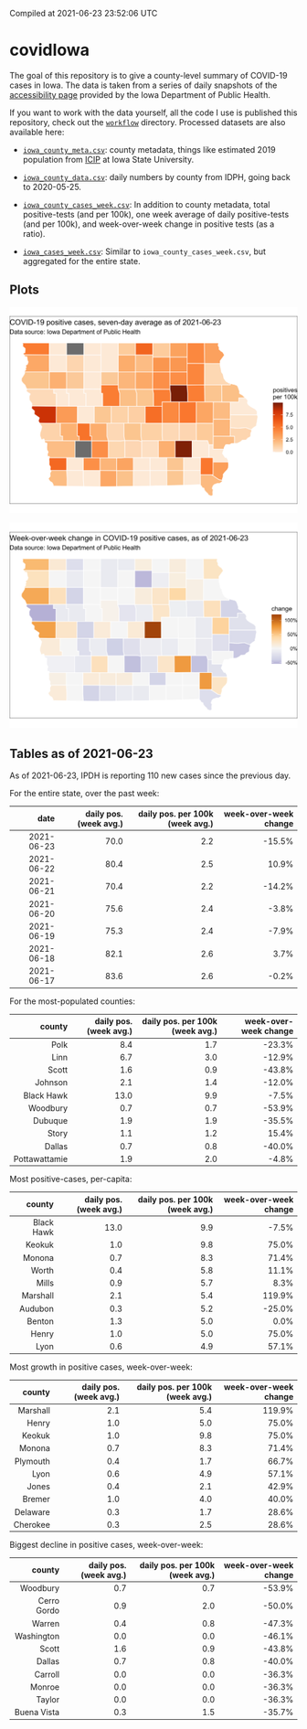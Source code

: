 Compiled at 2021-06-23 23:52:06 UTC

<!-- README.md is generated from README.Rmd. Please edit that file -->

# covidIowa

<!-- badges: start -->

<!-- badges: end -->

The goal of this repository is to give a county-level summary of
COVID-19 cases in Iowa. The data is taken from a series of daily
snapshots of the [accessibility
page](https://coronavirus.iowa.gov/pages/access) provided by the Iowa
Department of Public Health.

If you want to work with the data yourself, all the code I use is
published this repository, check out the [`workflow`](workflow)
directory. Processed datasets are also available here:

  - [`iowa_county_meta.csv`](https://raw.githubusercontent.com/ijlyttle/covidIowa/master/workflow/data/99-publish/iowa_county_meta.csv):
    county metadata, things like estimated 2019 population from
    [ICIP](https://www.icip.iastate.edu/tables/population/counties-estimates)
    at Iowa State University.

  - [`iowa_county_data.csv`](https://raw.githubusercontent.com/ijlyttle/covidIowa/master/workflow/data/99-publish/iowa_county_data.csv):
    daily numbers by county from IDPH, going back to 2020-05-25.

  - [`iowa_county_cases_week.csv`](https://raw.githubusercontent.com/ijlyttle/covidIowa/master/workflow/data/99-publish/iowa_county_data.csv):
    In addition to county metadata, total positive-tests (and per 100k),
    one week average of daily positive-tests (and per 100k), and
    week-over-week change in positive tests (as a ratio).

  - [`iowa_cases_week.csv`](https://raw.githubusercontent.com/ijlyttle/covidIowa/master/workflow/data/99-publish/iowa_cases_week.csv):
    Similar to `iowa_county_cases_week.csv`, but aggregated for the
    entire state.

## Plots

![](workflow/data/99-publish/iowa_cases.png)

![](workflow/data/99-publish/iowa_change.png)

## Tables as of 2021-06-23

As of 2021-06-23, IPDH is reporting 110 new cases since the previous
day.

For the entire state, over the past week:

|       date | daily pos. (week avg.) | daily pos. per 100k (week avg.) | week-over-week change |
| ---------: | ---------------------: | ------------------------------: | --------------------: |
| 2021-06-23 |                   70.0 |                             2.2 |               \-15.5% |
| 2021-06-22 |                   80.4 |                             2.5 |                 10.9% |
| 2021-06-21 |                   70.4 |                             2.2 |               \-14.2% |
| 2021-06-20 |                   75.6 |                             2.4 |                \-3.8% |
| 2021-06-19 |                   75.3 |                             2.4 |                \-7.9% |
| 2021-06-18 |                   82.1 |                             2.6 |                  3.7% |
| 2021-06-17 |                   83.6 |                             2.6 |                \-0.2% |

For the most-populated counties:

|        county | daily pos. (week avg.) | daily pos. per 100k (week avg.) | week-over-week change |
| ------------: | ---------------------: | ------------------------------: | --------------------: |
|          Polk |                    8.4 |                             1.7 |               \-23.3% |
|          Linn |                    6.7 |                             3.0 |               \-12.9% |
|         Scott |                    1.6 |                             0.9 |               \-43.8% |
|       Johnson |                    2.1 |                             1.4 |               \-12.0% |
|    Black Hawk |                   13.0 |                             9.9 |                \-7.5% |
|      Woodbury |                    0.7 |                             0.7 |               \-53.9% |
|       Dubuque |                    1.9 |                             1.9 |               \-35.5% |
|         Story |                    1.1 |                             1.2 |                 15.4% |
|        Dallas |                    0.7 |                             0.8 |               \-40.0% |
| Pottawattamie |                    1.9 |                             2.0 |                \-4.8% |

Most positive-cases, per-capita:

|     county | daily pos. (week avg.) | daily pos. per 100k (week avg.) | week-over-week change |
| ---------: | ---------------------: | ------------------------------: | --------------------: |
| Black Hawk |                   13.0 |                             9.9 |                \-7.5% |
|     Keokuk |                    1.0 |                             9.8 |                 75.0% |
|     Monona |                    0.7 |                             8.3 |                 71.4% |
|      Worth |                    0.4 |                             5.8 |                 11.1% |
|      Mills |                    0.9 |                             5.7 |                  8.3% |
|   Marshall |                    2.1 |                             5.4 |                119.9% |
|    Audubon |                    0.3 |                             5.2 |               \-25.0% |
|     Benton |                    1.3 |                             5.0 |                  0.0% |
|      Henry |                    1.0 |                             5.0 |                 75.0% |
|       Lyon |                    0.6 |                             4.9 |                 57.1% |

Most growth in positive cases, week-over-week:

|   county | daily pos. (week avg.) | daily pos. per 100k (week avg.) | week-over-week change |
| -------: | ---------------------: | ------------------------------: | --------------------: |
| Marshall |                    2.1 |                             5.4 |                119.9% |
|    Henry |                    1.0 |                             5.0 |                 75.0% |
|   Keokuk |                    1.0 |                             9.8 |                 75.0% |
|   Monona |                    0.7 |                             8.3 |                 71.4% |
| Plymouth |                    0.4 |                             1.7 |                 66.7% |
|     Lyon |                    0.6 |                             4.9 |                 57.1% |
|    Jones |                    0.4 |                             2.1 |                 42.9% |
|   Bremer |                    1.0 |                             4.0 |                 40.0% |
| Delaware |                    0.3 |                             1.7 |                 28.6% |
| Cherokee |                    0.3 |                             2.5 |                 28.6% |

Biggest decline in positive cases, week-over-week:

|      county | daily pos. (week avg.) | daily pos. per 100k (week avg.) | week-over-week change |
| ----------: | ---------------------: | ------------------------------: | --------------------: |
|    Woodbury |                    0.7 |                             0.7 |               \-53.9% |
| Cerro Gordo |                    0.9 |                             2.0 |               \-50.0% |
|      Warren |                    0.4 |                             0.8 |               \-47.3% |
|  Washington |                    0.0 |                             0.0 |               \-46.1% |
|       Scott |                    1.6 |                             0.9 |               \-43.8% |
|      Dallas |                    0.7 |                             0.8 |               \-40.0% |
|     Carroll |                    0.0 |                             0.0 |               \-36.3% |
|      Monroe |                    0.0 |                             0.0 |               \-36.3% |
|      Taylor |                    0.0 |                             0.0 |               \-36.3% |
| Buena Vista |                    0.3 |                             1.5 |               \-35.7% |
